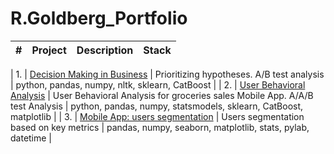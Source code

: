 # R.Goldberg_Portfolio


| #    | Project                | Description                                                     | Stack                                                        |
| ---- | ------------------------------------------------------------ | ------------------------------------------------------------ | ------------------------------------------------------------ |

| 1.   | [Decision Making in Business](https://) | Prioritizing hypotheses. A/B test analysis | python, pandas, numpy, nltk, sklearn, CatBoost |
| 2.   | [User Behavioral Analysis](https://) | User Behavioral Analysis for groceries sales Mobile App. A/A/B test Analysis | python, pandas, numpy, statsmodels, sklearn, CatBoost, matplotlib |
| 3.   | [ Mobile App: users segmentation](https://) | Users segmentation based on key metrics | pandas, numpy, seaborn, matplotlib, stats, pylab, datetime |
